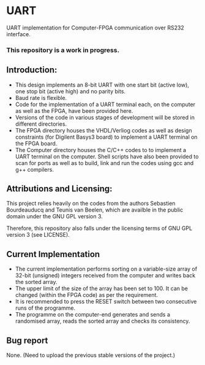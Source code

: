 # UART
UART implementation for Computer-FPGA communication over RS232 interface.

### This repository is a work in progress.  

## Introduction:
* This design implements an 8-bit UART with one start bit (active low), one stop bit (active high) and no parity bits.
* Baud rate is flexible.
* Code for the implementation of a UART terminal each, on the computer as well as the FPGA, have been provided here.
* Versions of the code in various stages of development will be stored in different directories.
* The FPGA directory houses the VHDL/Verliog codes as well as design constraints (for Digilent Basys3 board) to implement a UART terminal on the FPGA board.  
* The Computer directory houses the C/C++ codes to to implement a UART terminal on the computer. Shell scripts have also been provided to scan for ports as well as to build, link and run the codes using gcc and g++ compilers.

## Attributions and Licensing:
This project relies heavily on the codes from the authors Sebastien Bourdeauducq and Teunis van Beelen, which are availble in the public domain under the GNU GPL version 3.

Therefore, this repository also falls under the licensing terms of GNU GPL version 3 (see LICENSE).

## Current Implementation
* The current implementation performs sorting on a variable-size array of 32-bit (unsigned) integers received from the computer and writes back the sorted array.
* The upper limit of the size  of the array has been set to 100. It can be changed (within the FPGA code) as per the requirement.
* It is recommended to press the RESET switch between two consecutive runs of the programme.
* The programme on the computer-end generates and sends a randomised array, reads the sorted array and checks its consistency.

## Bug report
None. (Need to upload the previous stable versions of the project.)
